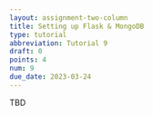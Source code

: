 ```yaml
---
layout: assignment-two-column
title: Setting up Flask & MongoDB
type: tutorial
abbreviation: Tutorial 9
draft: 0
points: 4
num: 9
due_date: 2023-03-24
---
```

TBD